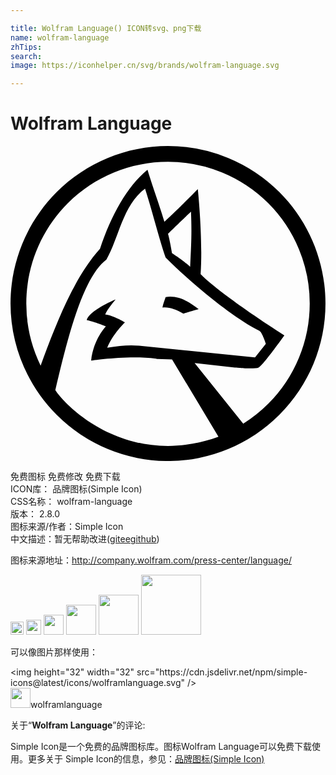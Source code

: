 ```yaml
---

title: Wolfram Language() ICON转svg、png下载
name: wolfram-language
zhTips: 
search: 
image: https://iconhelper.cn/svg/brands/wolfram-language.svg

---
```


# Wolfram Language  <small style="font-size: 60%;font-weight: 100"></small>

<div id="svg" class="svg-wrap">
<svg role="img" viewBox="0 0 24 24" xmlns="http://www.w3.org/2000/svg"><title>Wolfram Language icon</title><path d="M14.335 12.432c-.552.149-.615.18-1.164.337-.589-.337-1.107-.526-1.595-.463.057-.306.151-.525.245-.8 1.036-.151 1.805.4 2.514.926zM19.643 19.633a10.796 10.796 0 0 1-1.907 1.521h-.006l-3.702-4.614 3.07.336s1.471.151 1.807 0c.308-.117 1.963-2.449 1.963-2.449s-4.759-3.009-6.384-4.666c.188-2.794-.213-6.509-.213-6.479-1.193 1.195-1.35 1.383-2.544 2.489-.52-1.688-.769-2.269-1.289-3.958-1.568 1.289-2.763 3.464-3.62 6.016a12.29 12.29 0 0 0-.551.656c-.112.157-.23.313-.344.475-.231.326-.45.675-.663 1.032-.15.257-.299.52-.438.788-.063.112-.125.231-.188.35-.913 1.788-1.676 3.789-2.339 5.604A10.825 10.825 0 0 1 1.204 12c0-2.863 1.138-5.614 3.164-7.64S9.137 1.201 12 1.201a10.8 10.8 0 0 1 7.642 3.158 10.831 10.831 0 0 1 3.156 7.64 10.814 10.814 0 0 1-3.155 7.634M12 6.691c.832-.801.951-.92 1.751-1.689.063 1.532.031 2.333-.063 4.203-.463-.458-1.381-1.044-1.381-1.044s-.181-1.07-.307-1.47m3.834 15.464c-6.616 2.393-11.398-2.014-12.417-3.552.006-.014.006-.027.006-.039.92-3.889 2.058-8.535 3.884-9.91.955-1.656 1.231-4.114 2.943-5.402.432 1.288 1.107 3.958 1.57 5.246 2.025 2.026 5.087 4.546 7.146 5.59.212.12.489.981.489.981l-.825 1.038-8.835-.887c-.2-.02-.394-.028-.594-.028-.569 0-1.15.073-1.833.18.432-1.071 1.35-1.936 1.35-1.936s-.855-.519-1.505-.605c.187-.432.681-.989.799-1.138-.243.087-2.025.888-2.207 1.563.857.214 1.469.487 1.469.487s-.949.957-1.131 2.612c0 0 2.82-.431 4.939-.153.063.03.094.03.125.03l1.102.031 3.509 5.841.027.045a.012.012 0 0 1-.011.006m4.652-18.64A12.02 12.02 0 0 0 12 0C8.818 0 5.768 1.27 3.516 3.515 1.272 5.766.002 8.817.002 12s1.27 6.235 3.513 8.478a11.98 11.98 0 0 0 16.971 0c2.251-2.243 3.512-5.296 3.512-8.478s-1.261-6.234-3.512-8.485z"/></svg>
</div>
<detail full-name='wolfram-language'></detail>

<div class="detail-page">
<p>
<span><span class="badge-success badge">免费图标</span> <span class="badge-success badge">免费修改</span>  <span class="badge-success badge">免费下载</span> </span>
<br/>
<span>
ICON库：
<span class="badge-secondary badge">品牌图标(Simple Icon)</span> 
</span>
<br/>
<span>
CSS名称：
<span class="badge-secondary badge">wolfram-language</span> 
</span>

<br/>
<span>
版本：
<span class="badge-secondary badge">2.8.0</span> 
</span>
<br/>
<span>图标来源/作者：<span class="badge-light badge">Simple Icon</span></span> 
<br/>
<span class="zh-detail">中文描述：暂无<span class="help-link"><span>帮助改进</span>(<a href="https://gitee.com/liuwave/icon-helper/edit/master/json/brands/wolfram-language.json" target="_blank" rel="noopener noreferrer">gitee</a><a href="https://github.com/liuwave/icon-helper/edit/master/json/brands/wolfram-language.json" target="_blank" rel="noopener noreferrer">github</a></span>)</span><br/>
</p>
</div><div class="description description alert alert-light"><p>图标来源地址：<a href="http://company.wolfram.com/press-center/language/" target="_blank" rel="noopener noreferrer">http://company.wolfram.com/press-center/language/</a></p></div>
<div class="alert alert-dark">
<img height="21" width="21" src="https://cdn.jsdelivr.net/npm/simple-icons@latest/icons/wolframlanguage.svg" />
<img height="24" width="24" src="https://cdn.jsdelivr.net/npm/simple-icons@latest/icons/wolframlanguage.svg" />
<img height="32" width="32" src="https://cdn.jsdelivr.net/npm/simple-icons@latest/icons/wolframlanguage.svg" />
<img height="48" width="48" src="https://cdn.jsdelivr.net/npm/simple-icons@latest/icons/wolframlanguage.svg" />
<img height="64" width="64" src="https://cdn.jsdelivr.net/npm/simple-icons@latest/icons/wolframlanguage.svg" />
<img height="96" width="96" src="https://cdn.jsdelivr.net/npm/simple-icons@latest/icons/wolframlanguage.svg" />

</div>
<div>
  <p>可以像图片那样使用：    
  </p>
  <div class="alert alert-primary" style="font-size: 14px">
    &lt;img height="32" width="32" src="https://cdn.jsdelivr.net/npm/simple-icons@latest/icons/wolframlanguage.svg" /&gt;
    <copy-btn content='<img height="32" width="32" src="https://cdn.jsdelivr.net/npm/simple-icons@latest/icons/wolframlanguage.svg" />'></copy-btn>
  </div>
  <div class="alert alert-secondary">
    <img height="32" width="32" src="https://cdn.jsdelivr.net/npm/simple-icons@latest/icons/wolframlanguage.svg" />wolframlanguage
    <copy-btn content="wolframlanguage" btn-title="复制图标名称"></copy-btn>
  </div>
</div>
<div class="icon-detail__container">
<p>关于“<b>Wolfram Language</b>”的评论:</p>
</div>
<Vssue title="关于“Wolfram Language”的评论" />
<div><p>Simple Icon是一个免费的品牌图标库。图标Wolfram Language可以免费下载使用。更多关于  Simple Icon的信息，参见：<a target="_blank" href="https://iconhelper.cn/brands.html">品牌图标(Simple Icon)</a>
</p></div>
